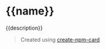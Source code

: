 # {{name}}

{{description}}

> Created using
> [create-npm-card](https://github.com/UltiRequiem/create-npm-card)
